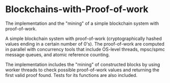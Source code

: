 # Blockchains-with-Proof-of-work
The implementation and the "mining" of a simple blockchain system with proof-of-work.    
  
A simple blockchain system with proof-of-work (cryptographically hashed values ending in a certain number of 0's). The proof-of-work are computed in parallel with concurrency tools that include OS-level threads, mpsc/spmc 
message queues, and atomic reference counting.  
  
The implementation includes the "mining" of constructed blocks by using worker threads to check possible proof-of-work values and returning the first valid proof found. Tests for its functions are also included.
